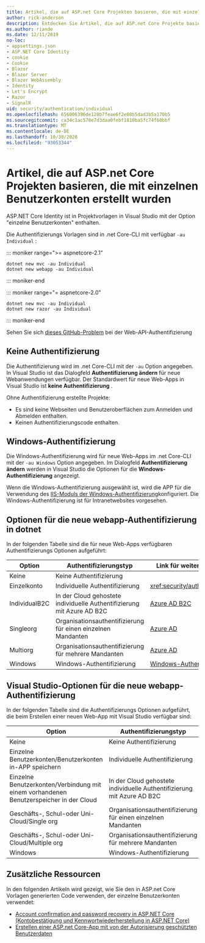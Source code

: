 ```yaml
---
title: Artikel, die auf ASP.net Core Projekten basieren, die mit einzelnen Benutzerkonten erstellt wurden
author: rick-anderson
description: Entdecken Sie Artikel, die auf ASP.net Core Projekte basieren, die mit einzelnen Benutzerkonten erstellt wurden.
ms.author: riande
ms.date: 12/11/2019
no-loc:
- appsettings.json
- ASP.NET Core Identity
- cookie
- Cookie
- Blazor
- Blazor Server
- Blazor WebAssembly
- Identity
- Let's Encrypt
- Razor
- SignalR
uid: security/authentication/individual
ms.openlocfilehash: 656006396de120b7feae6f2e08b5dad3b5a170b5
ms.sourcegitcommit: ca34c1ac578e7d3daa0febf1810ba5fc74f60bbf
ms.translationtype: MT
ms.contentlocale: de-DE
ms.lasthandoff: 10/30/2020
ms.locfileid: "93053344"
---
```

# <a name="articles-based-on-aspnet-core-projects-created-with-individual-user-accounts"></a>Artikel, die auf ASP.net Core Projekten basieren, die mit einzelnen Benutzerkonten erstellt wurden

ASP.NET Core Identity ist in Projektvorlagen in Visual Studio mit der Option "einzelne Benutzerkonten" enthalten.

Die Authentifizierungs Vorlagen sind in .net Core-CLI mit verfügbar `-au Individual` :

::: moniker range=">= aspnetcore-2.1"

```dotnetcli
dotnet new mvc -au Individual
dotnet new webapp -au Individual
```

::: moniker-end

::: moniker range="= aspnetcore-2.0"

```dotnetcli
dotnet new mvc -au Individual
dotnet new razor -au Individual
```

::: moniker-end

Sehen Sie sich [dieses GitHub-Problem](https://github.com/dotnet/AspNetCore/issues/5833) bei der Web-API-Authentifizierung

<a name="no"></a>

## <a name="no-authentication"></a>Keine Authentifizierung

Die Authentifizierung wird im .net Core-CLI mit der `-au` Option angegeben. In Visual Studio ist das Dialogfeld **Authentifizierung ändern** für neue Webanwendungen verfügbar. Der Standardwert für neue Web-Apps in Visual Studio ist **keine Authentifizierung** .

Ohne Authentifizierung erstellte Projekte:

* Es sind keine Webseiten und Benutzeroberflächen zum Anmelden und Abmelden enthalten.
* Keinen Authentifizierungscode enthalten.

<a name="win"></a>

## <a name="windows-authentication"></a>Windows-Authentifizierung

Die Windows-Authentifizierung wird für neue Web-Apps im .net Core-CLI mit der `-au Windows` Option angegeben. Im Dialogfeld **Authentifizierung ändern** werden in Visual Studio die Optionen für die **Windows-Authentifizierung** angezeigt.

Wenn die Windows-Authentifizierung ausgewählt ist, wird die APP für die Verwendung des [IIS-Moduls der Windows-Authentifizierung](xref:host-and-deploy/iis/modules)konfiguriert. Die Windows-Authentifizierung ist für Intranetwebsites vorgesehen.

## <a name="dotnet-new-webapp-authentication-options"></a>Optionen für die neue webapp-Authentifizierung in dotnet

In der folgenden Tabelle sind die für neue Web-Apps verfügbaren Authentifizierungs Optionen aufgeführt:

| Option | Authentifizierungstyp | Link für weitere Informationen |
 | ----------------- | ------------ | ---------- |
| Keine            |  Keine Authentifizierung | | 
| Einzelkonto      |  Individuelle Authentifizierung | <xref:security/authentication/identity>
| IndividualB2C   |  In der Cloud gehostete individuelle Authentifizierung mit Azure AD B2C | [Azure AD B2C](/azure/active-directory-b2c/) |
| Singleorg       |  Organisationsauthentifizierung für einen einzelnen Mandanten | [Azure AD](/azure/active-directory/develop/quickstart-v2-aspnet-core-webapp) |
| Multiorg        |  Organisationsauthentifizierung für mehrere Mandanten | [Azure AD](/azure/active-directory/develop/quickstart-v2-aspnet-core-webapp) |
| Windows         |  Windows-Authentifizierung | [Windows-Authentifizierung](xref:security/authentication/windowsauth)

## <a name="visual-studio-new-webapp-authentication-options"></a>Visual Studio-Optionen für die neue webapp-Authentifizierung

In der folgenden Tabelle sind die Authentifizierungs Optionen aufgeführt, die beim Erstellen einer neuen Web-App mit Visual Studio verfügbar sind:

| Option | Authentifizierungstyp | Link für weitere Informationen |
 | ----------------- | ------------ | ---------- |
| Keine            |  Keine Authentifizierung | | 
| Einzelne Benutzerkonten/Benutzerkonten in-APP speichern |  Individuelle Authentifizierung | <xref:security/authentication/identity> |
| Einzelne Benutzerkonten/Verbindung mit einem vorhandenen Benutzerspeicher in der Cloud |  In der Cloud gehostete individuelle Authentifizierung mit Azure AD B2C | [Azure AD B2C](/azure/active-directory-b2c/) |
| Geschäfts-, Schul-oder Uni-Cloud/Single org  |  Organisationsauthentifizierung für einen einzelnen Mandanten | [Azure AD](/azure/active-directory/develop/quickstart-v2-aspnet-core-webapp) |
| Geschäfts-, Schul-oder Uni-Cloud/Multiple org |  Organisationsauthentifizierung für mehrere Mandanten | [Azure AD](/azure/active-directory/develop/quickstart-v2-aspnet-core-webapp) |
| Windows         |  Windows-Authentifizierung | [Windows-Authentifizierung](xref:security/authentication/windowsauth)

## <a name="additional-resources"></a>Zusätzliche Ressourcen

In den folgenden Artikeln wird gezeigt, wie Sie den in ASP.net Core Vorlagen generierten Code verwenden, der einzelne Benutzerkonten verwendet:

* [Account confirmation and password recovery in ASP.NET Core (Kontobestätigung und Kennwortwiederherstellung in ASP.NET Core)](xref:security/authentication/accconfirm)
* [Erstellen einer ASP.net Core-App mit von der Autorisierung geschützten Benutzerdaten](xref:security/authorization/secure-data)
